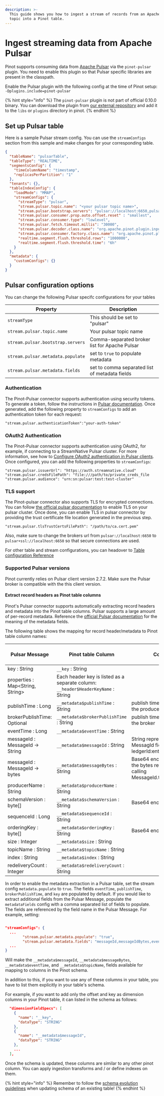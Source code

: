 ```yaml
---
description: >-
  This guide shows you how to ingest a stream of records from an Apache Pulsar
  topic into a Pinot table.
---
```


# Ingest streaming data from Apache Pulsar

Pinot supports consuming data from [Apache Pulsar](https://pulsar.apache.org) via the `pinot-pulsar` plugin. You need to enable this plugin so that Pulsar specific libraries are present in the classpath.

Enable the Pulsar plugin with the following config at the time of Pinot setup: `-Dplugins.include=pinot-pulsar`

{% hint style="info" %}
The `pinot-pulsar` plugin is not part of official 0.10.0 binary. You can download the plugin from [our external repository](https://repo.startreedata.io/artifactory/external-snapshots/org/apache/pinot/pinot-pulsar/0.11.0-SNAPSHOT/) and add it to the `libs` or `plugins` directory in pinot.
{% endhint %}

## Set up Pulsar table

Here is a sample Pulsar stream config. You can use the `streamConfigs` section from this sample and make changes for your corresponding table.

```json
{
  "tableName": "pulsarTable",
  "tableType": "REALTIME",
  "segmentsConfig": {
    "timeColumnName": "timestamp",
    "replicasPerPartition": "1"
  },
  "tenants": {},
  "tableIndexConfig": {
    "loadMode": "MMAP",
    "streamConfigs": {
      "streamType": "pulsar",
      "stream.pulsar.topic.name": "<your pulsar topic name>",
      "stream.pulsar.bootstrap.servers": "pulsar://localhost:6650,pulsar://localhost:6651",
      "stream.pulsar.consumer.prop.auto.offset.reset" : "smallest",
      "stream.pulsar.consumer.type": "lowlevel",
      "stream.pulsar.fetch.timeout.millis": "30000",
      "stream.pulsar.decoder.class.name": "org.apache.pinot.plugin.inputformat.json.JSONMessageDecoder",
      "stream.pulsar.consumer.factory.class.name": "org.apache.pinot.plugin.stream.pulsar.PulsarConsumerFactory",
      "realtime.segment.flush.threshold.rows": "1000000",
      "realtime.segment.flush.threshold.time": "6h"
    }
  },
  "metadata": {
    "customConfigs": {}
  }
}
```

## Pulsar configuration options

You can change the following Pulsar specifc configurations for your tables

| Property                          | Description                                    |
| --------------------------------- | ---------------------------------------------- |
| `streamType`                      | This should be set to "pulsar"                 |
| `stream.pulsar.topic.name`        | Your pulsar topic name                         |
| `stream.pulsar.bootstrap.servers` | Comma-separated broker list for Apache Pulsar  |
| `stream.pulsar.metadata.populate` | set to `true` to populate metadata             |
| `stream.pulsar.metadata.fields`   | set to comma separated list of metadata fields |

### Authentication

The Pinot-Pulsar connector supports authentication using security tokens. To generate a token, follow the instructions in [Pulsar documentation](https://pulsar.apache.org/docs/en/security-jwt). Once generated, add the following property to `streamConfigs` to add an authentication token for each request:

```
"stream.pulsar.authenticationToken":"your-auth-token"
```

### OAuth2 Authentication

The Pinot-Pulsar connector supports authentication using OAuth2, for example, if connecting to a StreamNative Pulsar cluster. For more information, see how to [Configure OAuth2 authentication in Pulsar clients](https://pulsar.apache.org/docs/en/security-oauth2/#configure-oauth2-authentication-in-pulsar-clients). Once configured, you can add the following properties to `streamConfigs`:

```
"stream.pulsar.issuerUrl": "https://auth.streamnative.cloud"
"stream.pulsar.credsFilePath": "file:///path/to/private_creds_file
"stream.pulsar.audience": "urn:sn:pulsar:test:test-cluster"
```

### TLS support

The Pinot-pulsar connector also supports TLS for encrypted connections. You can follow [the official pulsar documentation](https://pulsar.apache.org/docs/en/security-tls-transport/) to enable TLS on your pulsar cluster. Once done, you can enable TLS in pulsar connector by providing the trust certificate file location generated in the previous step.

```
"stream.pulsar.tlsTrustCertsFilePath": "/path/to/ca.cert.pem"
```

Also, make sure to change the brokers url from `pulsar://localhost:6650` to `pulsar+ssl://localhost:6650` so that secure connections are used.

For other table and stream configurations, you can headover to [Table configuration Reference](../../../configuration-reference/table.md)

### Supported Pulsar versions

Pinot currently relies on Pulsar client version 2.7.2. Make sure the Pulsar broker is compatible with the this client version.

#### Extract record headers as Pinot table columns

Pinot's Pulsar connector supports automatically extracting record headers and metadata into the Pinot table columns. Pulsar supports a large amount of per-record metadata. Reference the [official Pulsar documentation](https://pulsar.apache.org/docs/en/concepts-messaging/#message-properties) for the meaning of the metadata fields.

The following table shows the mapping for record header/metadata to Pinot table column names:

| Pulsar Message                    | Pinot table Column                                                                | Comments                                                                                   | Available By Default |
| --------------------------------- | --------------------------------------------------------------------------------- | ------------------------------------------------------------------------------------------ | -------------------- |
| key : String                      | `__key` : String                                                                  |                                                                                            | Yes                  |
| properties : Map\<String, String> | Each header key is listed as a separate column: `__header$HeaderKeyName` : String |                                                                                            | Yes                  |
| publishTime : Long                | `__metadata$publishTime` : String                                                 | publish time as determined by the producer                                                 | Yes                  |
| brokerPublishTime: Optional       | `__metadata$brokerPublishTime` : String                                           | publish time as determined by the broker                                                   | Yes                  |
| eventTime : Long                  | `__metadata$eventTime` : String                                                   |                                                                                            | Yes                  |
| messageId : MessageId -> String   | `__metadata$messageId` : String                                                   | String representation of the MessagId field. The format is ledgerId:entryId:partitionIndex |                      |
| messageId : MessageId -> bytes    | `__metadata$messageBytes` : String                                                | Base64 encoded version of the bytes returned from calling MessageId.toByteArray()          |                      |
| producerName : String             | `__metadata$producerName` : String                                                |                                                                                            |                      |
| schemaVersion : byte\[]           | `__metadata$schemaVersion` : String                                               | Base64 encoded value                                                                       |                      |
| sequenceId : Long                 | `__metadata$sequenceId` : String                                                  |                                                                                            |                      |
| orderingKey : byte\[]             | `__metadata$orderingKey` : String                                                 | Base64 encoded value                                                                       |                      |
| size : Integer                    | `__metadata$size` : String                                                        |                                                                                            |                      |
| topicName : String                | `__metadata$topicName` : String                                                   |                                                                                            |                      |
| index : String                    | `__metadata$index` : String                                                       |                                                                                            |                      |
| redeliveryCount : Integer         | `__metadata$redeliveryCount` : String                                             |                                                                                            |                      |

In order to enable the metadata extraction in a Pulsar table, set the stream config `metadata.populate` to `true`. The fields `eventTime`, `publishTime`, `brokerPublishTime`, and `key` are populated by default. If you would like to extract additional fields from the Pulsar Message, populate the `metadataFields` config with a comma separated list of fields to populate. The fields are referenced by the field name in the Pulsar Message. For example, setting:

```json

"streamConfigs": {
  ...
        "stream.pulsar.metadata.populate": "true",
        "stream.pulsar.metadata.fields": "messageId,messageIdBytes,eventTime,topicName",
  ...
}
```

Will make the `__metadata$messageId`, `__metadata$messageBytes`, `__metadata$eventTime`, and `__metadata$topicName`, fields available for mapping to columns in the Pinot schema.

In addition to this, if you want to use any of these columns in your table, you have to list them explicitly in your table's schema.

For example, if you want to add only the offset and key as dimension columns in your Pinot table, it can listed in the schema as follows:

```json
  "dimensionFieldSpecs": [
    {
      "name": "__key",
      "dataType": "STRING"
    },
    {
      "name": "__metadata$messageId",
      "dataType": "STRING"
    },
    ...
  ],
```

Once the schema is updated, these columns are similar to any other pinot column. You can apply ingestion transforms and / or define indexes on them.

{% hint style="info" %}
Remember to follow the [schema evolution guidelines](../../../for-users/tutorials/schema-evolution.md) when updating schema of an existing table!
{% endhint %}
